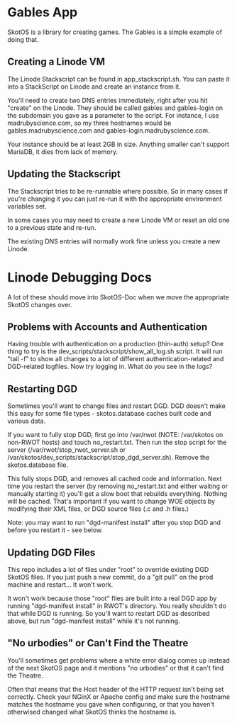 # Gables App

SkotOS is a library for creating games. The Gables is a simple example of doing that.

## Creating a Linode VM

The Linode Stackscript can be found in app\_stackscript.sh. You can paste it into a StackScript on Linode and create an instance from it.

You'll need to create two DNS entries immediately, right after you hit "create" on the Linode. They should be called gables and gables-login on the subdomain you gave as a parameter to the script. For instance, I use madrubyscience.com, so my three hostnames would be gables.madrubyscience.com and gables-login.madrubyscience.com.

Your instance should be at least 2GB in size. Anything smaller can't support MariaDB, it dies from lack of memory.

## Updating the Stackscript

The Stackscript tries to be re-runnable where possible. So in many cases if you're changing it you can just re-run it with the appropriate environment variables set.

In some cases you may need to create a new Linode VM or reset an old one to a previous state and re-run.

The existing DNS entries will normally work fine unless you create a new Linode.

# Linode Debugging Docs

A lot of these should move into SkotOS-Doc when we move the appropriate SkotOS changes over.

## Problems with Accounts and Authentication

Having trouble with authentication on a production (thin-auth) setup? One thing to try is the dev_scripts/stackscript/show_all_log.sh script. It will run "tail -f" to show all changes to a lot of different authentication-related and DGD-related logfiles. Now try logging in. What do you see in the logs?

## Restarting DGD

Sometimes you'll want to change files and restart DGD. DGD doesn't make this easy for some file types - skotos.database caches built code and various data.

If you want to fully stop DGD, first go into /var/rwot (NOTE: /var/skotos on non-RWOT hosts) and touch no_restart.txt. Then run the stop script for the server (/var/rwot/stop_rwot_server.sh or /var/skotos/dev_scripts/stackscript/stop_dgd_server.sh). Remove the skotos.database file.

This fully stops DGD, and removes all cached code and information. Next time you restart the server (by removing no_restart.txt and either waiting or manually starting it) you'll get a slow boot that rebuilds everything. Nothing will be cached. That's important if you want to change WOE objects by modifying their XML files, or DGD source files (.c and .h files.)

Note: you may want to run "dgd-manifest install" after you stop DGD and before you restart it - see below.

## Updating DGD Files

This repo includes a lot of files under "root" to override existing DGD SkotOS files. If you just push a new commit, do a "git pull" on the prod machine and restart... It won't work.

It won't work because those "root" files are built into a real DGD app by running "dgd-manifest install" in RWOT's directory. You really shouldn't do that while DGD is running. So you'll want to restart DGD as described above, but run "dgd-manifest install" while it's not running.

## "No urbodies" or Can't Find the Theatre

You'll sometimes get problems where a white error dialog comes up instead of the next SkotOS page and it mentions "no urbodies" or that it can't find the Theatre.

Often that means that the Host header of the HTTP request isn't being set correctly. Check your NGinX or Apache config and make sure the hostname matches the hostname you gave when configuring, or that you haven't otherwised changed what SkotOS thinks the hostname is.
